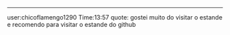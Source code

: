 ---

user:chicoflamengo1290
Time:13:57
quote: gostei muito do visitar o estande e recomendo para visitar o estande do github
